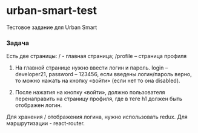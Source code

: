 # urban-smart-test
Тестовое задание для Urban Smart

### Задача
Есть две страницы: 
/ - главная страница; /profile – страница профиля

1) На главной странице нужно ввести логин и пароль.
login – developer21, password – 123456, если введены логин/пароль верно, то можно нажать на кнопку «войти» (если нет то она disabled).

2) После нажатия на кнопку «войти», должно пользователя перенаправить на страницу профиля, где в теге h1 должен быть отображен логин.

Для хранения / отображения логина, нужно использовать redux.
Для маршрутизации  - react-router.
